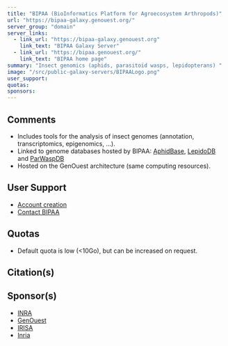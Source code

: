 ```yaml
---
title: "BIPAA (BioInformatics Platform for Agroecosystem Arthropods)"
url: "https://bipaa-galaxy.genouest.org/"
server_group: "domain"
server_links: 
  - link_url: "https://bipaa-galaxy.genouest.org"
    link_text: "BIPAA Galaxy Server"
  - link_url: "https://bipaa.genouest.org/"
    link_text: "BIPAA home page"
summary: "Insect genomics (aphids, parasitoïd wasps, lepidopterans) "
image: "/src/public-galaxy-servers/BIPAALogo.png"
user_support: 
quotas: 
sponsors: 
---
```


## Comments

* Includes tools for the analysis of insect genomes (annotation, transcriptomics, epigenomics, ...).
* Linked to genome databases hosted by BIPAA: [AphidBase](http://bipaa.genouest.org/is/aphidbase/), [LepidoDB](http://bipaa.genouest.org/is/lepidodb/) and [ParWaspDB](http://bipaa.genouest.org/is/parwaspdb/)
* Hosted on the GenOuest architecture (same computing resources).

## User Support

* [Account creation](http://bipaa.genouest.org/account/)
* [Contact BIPAA](mailto:bipaa@inra.fr)

## Quotas

* Default quota is low (<10Go), but can be increased on request.

## Citation(s)


## Sponsor(s)

* [INRA](http://www.inra.fr)
* [GenOuest](http://www.genouest.org/)
* [IRISA](https://www.irisa.fr/)
* [Inria](https://www.inria.fr/centre/rennes)
